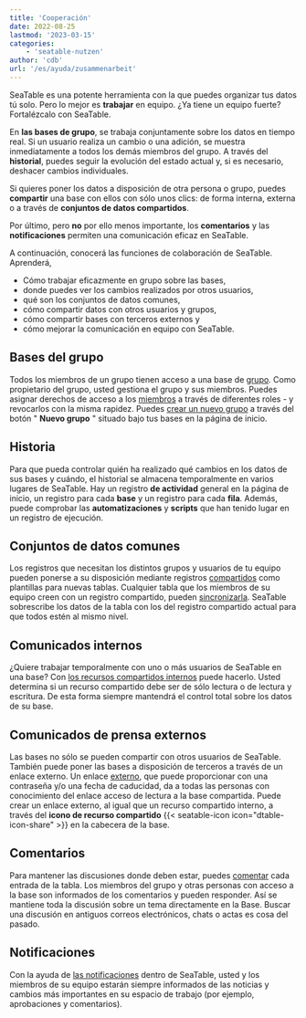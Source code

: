 ```yaml
---
title: 'Cooperación'
date: 2022-08-25
lastmod: '2023-03-15'
categories:
    - 'seatable-nutzen'
author: 'cdb'
url: '/es/ayuda/zusammenarbeit'
---
```


SeaTable es una potente herramienta con la que puedes organizar tus datos tú solo. Pero lo mejor es **trabajar** en equipo. ¿Ya tiene un equipo fuerte? Fortalézcalo con SeaTable.

En **las bases de grupo**, se trabaja conjuntamente sobre los datos en tiempo real. Si un usuario realiza un cambio o una adición, se muestra inmediatamente a todos los demás miembros del grupo. A través del **historial**, puedes seguir la evolución del estado actual y, si es necesario, deshacer cambios individuales.

Si quieres poner los datos a disposición de otra persona o grupo, puedes **compartir** una base con ellos con sólo unos clics: de forma interna, externa o a través de **conjuntos de datos compartidos**.

Por último, pero **no** por ello menos importante, los **comentarios** y las **notificaciones** permiten una comunicación eficaz en SeaTable.

A continuación, conocerá las funciones de colaboración de SeaTable. Aprenderá,

- Cómo trabajar eficazmente en grupo sobre las bases,
- donde puedes ver los cambios realizados por otros usuarios,
- qué son los conjuntos de datos comunes,
- cómo compartir datos con otros usuarios y grupos,
- cómo compartir bases con terceros externos y
- cómo mejorar la comunicación en equipo con SeaTable.

## Bases del grupo

Todos los miembros de un grupo tienen acceso a una base de [grupo](https://seatable.io/es/docs/arbeiten-mit-gruppen/einfuehrung-in-die-arbeit-mit-gruppen/). Como propietario del grupo, usted gestiona el grupo y sus miembros. Puedes asignar derechos de acceso a los [miembros](https://seatable.io/es/docs/arbeiten-mit-gruppen/gruppenmitglieder-und-ihre-berechtigungen/) a través de diferentes roles - y revocarlos con la misma rapidez. Puedes [crear un nuevo grupo](https://seatable.io/es/docs/arbeiten-mit-gruppen/eine-neue-gruppe-anlegen/) a través del botón " **Nuevo grupo** " situado bajo tus bases en la página de inicio.

## Historia

Para que pueda controlar quién ha realizado qué cambios en los datos de sus bases y cuándo, el historial se almacena temporalmente en varios lugares de SeaTable. Hay un registro **de actividad** general en la página de inicio, un registro para cada **base** y un registro para cada **fila**. Además, puede comprobar las **automatizaciones** y **scripts** que han tenido lugar en un registro de ejecución.

## Conjuntos de datos comunes

Los registros que necesitan los distintos grupos y usuarios de tu equipo pueden ponerse a su disposición mediante registros [compartidos](https://seatable.io/es/docs/gemeinsame-datensaetze/funktionsweise-von-gemeinsamen-datensaetzen/) como plantillas para nuevas tablas. Cualquier tabla que los miembros de su equipo creen con un registro compartido, pueden [sincronizarla](https://seatable.io/es/docs/gemeinsame-datensaetze/synchronisation-eines-gemeinsamen-datensatzes/). SeaTable sobrescribe los datos de la tabla con los del registro compartido actual para que todos estén al mismo nivel.

## Comunicados internos

¿Quiere trabajar temporalmente con uno o más usuarios de SeaTable en una base? Con [los recursos compartidos internos](https://seatable.io/es/docs/freigaben/base-und-ansichtsfreigaben-im-ueberblick/) puede hacerlo. Usted determina si un recurso compartido debe ser de sólo lectura o de lectura y escritura. De esta forma siempre mantendrá el control total sobre los datos de su base.

## Comunicados de prensa externos

Las bases no sólo se pueden compartir con otros usuarios de SeaTable. También puede poner las bases a disposición de terceros a través de un enlace externo. Un enlace [externo](https://seatable.io/es/docs/freigaben/externer-link-erklaert/), que puede proporcionar con una contraseña y/o una fecha de caducidad, da a todas las personas con conocimiento del enlace acceso de lectura a la base compartida. Puede crear un enlace externo, al igual que un recurso compartido interno, a través del **icono de recurso compartido** {{< seatable-icon icon="dtable-icon-share" >}} en la cabecera de la base.

## Comentarios

Para mantener las discusiones donde deben estar, puedes [comentar](https://seatable.io/es/docs/arbeiten-mit-zeilen/zeilen-kommentieren/) cada entrada de la tabla. Los miembros del grupo y otras personas con acceso a la base son informados de los comentarios y pueden responder. Así se mantiene toda la discusión sobre un tema directamente en la Base. Buscar una discusión en antiguos correos electrónicos, chats o actas es cosa del pasado.

## Notificaciones

Con la ayuda de [las notificaciones](https://seatable.io/es/docs/benachrichtigungen/sinn-und-zweck-von-benachrichtigungen-in-seatable/) dentro de SeaTable, usted y los miembros de su equipo estarán siempre informados de las noticias y cambios más importantes en su espacio de trabajo (por ejemplo, aprobaciones y comentarios).
